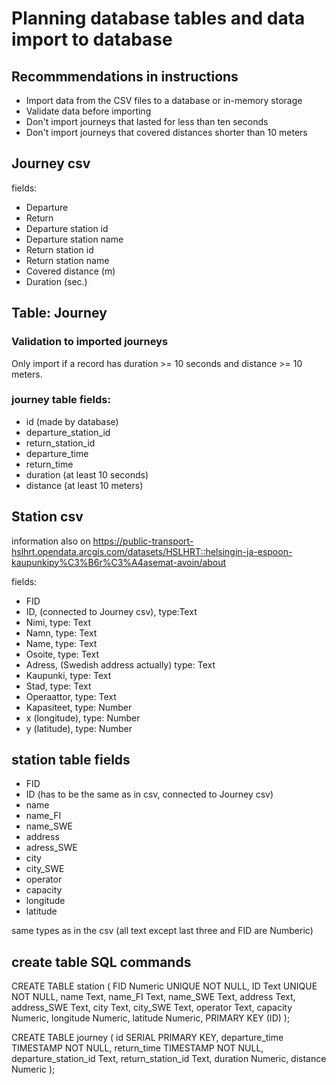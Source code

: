 # Planning database tables and data import to database

## Recommmendations in instructions
- Import data from the CSV files to a database or in-memory storage
- Validate data before importing
- Don't import journeys that lasted for less than ten seconds
- Don't import journeys that covered distances shorter than 10 meters

## Journey csv

fields:
- Departure
- Return
- Departure station id
- Departure station name
- Return station id
- Return station name
- Covered distance (m)
- Duration (sec.)

## Table: Journey

### Validation to imported journeys
Only import if a record has duration >= 10 seconds and distance >= 10 meters.

### journey table fields:
- id (made by database)
- departure_station_id
- return_station_id
- departure_time
- return_time
- duration (at least 10 seconds)
- distance (at least 10 meters)

## Station csv

information also on https://public-transport-hslhrt.opendata.arcgis.com/datasets/HSLHRT::helsingin-ja-espoon-kaupunkipy%C3%B6r%C3%A4asemat-avoin/about

fields: 
- FID
- ID, (connected to Journey csv), type:Text
- Nimi, type: Text
- Namn, type: Text
- Name, type: Text
- Osoite, type: Text
- Adress, (Swedish address actually) type: Text
- Kaupunki, type: Text
- Stad, type: Text
- Operaattor, type: Text
- Kapasiteet, type: Number
- x (longitude), type: Number
- y (latitude), type: Number

## station table fields
- FID
- ID (has to be the same as in csv, connected to Journey csv)
- name
- name_FI
- name_SWE
- address
- adress_SWE
- city
- city_SWE
- operator
- capacity
- longitude
- latitude

same types as in the csv (all text except last three and FID are Numberic)

## create table SQL commands

CREATE TABLE station (
FID Numeric UNIQUE NOT NULL,
ID Text UNIQUE NOT NULL,
name Text,
name_FI Text,
name_SWE Text,
address Text,
address_SWE Text,
city Text,
city_SWE Text,
operator Text,
capacity Numeric,
longitude Numeric,
latitude Numeric,
PRIMARY KEY (ID)
);

CREATE TABLE journey (
id SERIAL PRIMARY KEY,
departure_time TIMESTAMP NOT NULL,
return_time TIMESTAMP NOT NULL,
departure_station_id Text,
return_station_id Text,
duration Numeric,
distance Numeric
);
